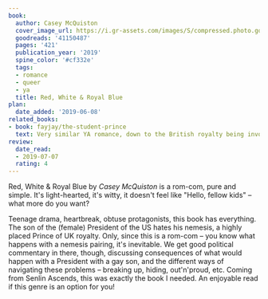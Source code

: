 ```yaml
---
book:
  author: Casey McQuiston
  cover_image_url: https://i.gr-assets.com/images/S/compressed.photo.goodreads.com/books/1566742512l/41150487._SX98_.jpg
  goodreads: '41150487'
  pages: '421'
  publication_year: '2019'
  spine_color: '#cf332e'
  tags:
  - romance
  - queer
  - ya
  title: Red, White & Royal Blue
plan:
  date_added: '2019-06-08'
related_books:
- book: fayjay/the-student-prince
  text: Very similar YA romance, down to the British royalty being involved.
review:
  date_read:
  - 2019-07-07
  rating: 4
---
```


Red, White &amp; Royal Blue by *Casey McQuiston* is a rom-com, pure and simple. It's light-hearted, it's witty, it
doesn't feel like "Hello, fellow kids" – what more do you want?

Teenage drama, heartbreak, obtuse protagonists, this book has everything. The son of the (female) President of the US
hates his nemesis, a highly placed Prince of UK royalty. Only, since this is a rom-com – you know what happens with a
nemesis pairing, it's inevitable. We get good political commentary in there, though, discussing consequences of what
would happen with a President with a gay son, and the different ways of navigating these problems – breaking up, hiding,
out'n'proud, etc. Coming from Senlin Ascends, this was exactly the book I needed. An enjoyable read if this genre is an
option for you!
